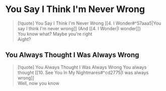 # You Say I Think I'm Never Wrong

> [!quote] You Say I Think I'm Never Wrong
[[4. I Wonder#^57aaa5|You say I think I'm never wrong]] (And [[4. I Wonder|I wonder]])  
You know what? Maybe you're right  
Aight?  

## You Always Thought I Was Always Wrong

> [!quote] You Always Thought I Was Always Wrong
You always thought [[10.  See You In My Nightmares#^cd2775|I was always wrong]]  
Well, now you know
